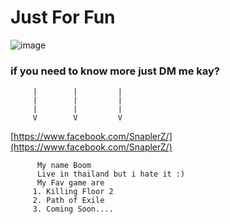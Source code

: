 # Just For Fun
![image](https://ih1.redbubble.net/image.1684340548.8521/st,small,845x845-pad,1000x1000,f8f8f8.jpg)
### if you need to know more just DM me kay?
         |        |         |
         |        |         |
         |        |         |
         V        V         V
[https://www.facebook.com/SnaplerZ/](https://www.facebook.com/SnaplerZ/)

          My name Boom
          Live in thailand but i hate it :)
          My Fav game are
         1. Killing Floor 2
         2. Path of Exile
         3. Coming Soon....
